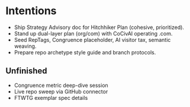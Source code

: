 # Intentions

- Ship Strategy Advisory doc for Hitchhiker Plan (cohesive, prioritized).
- Stand up dual-layer plan (org/com) with CoCivAI operating .com.
- Seed RepTags, Congruence placeholder, AI visitor tax, semantic weaving.
- Prepare repo archetype style guide and branch protocols.

## Unfinished
- Congruence metric deep-dive session
- Live repo sweep via GitHub connector
- FTWTG exemplar spec details

